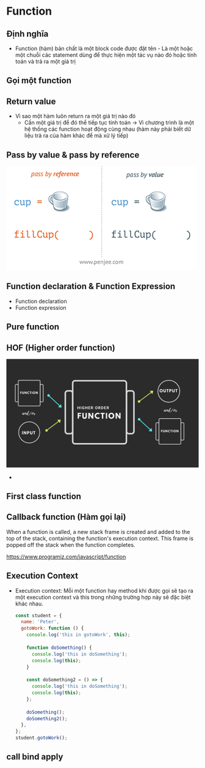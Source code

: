 # Function

## Định nghĩa

- Function (hàm) bản chất là một block code được đặt tên - Là một hoặc một chuỗi các statement dùng để thực hiện một tác vụ nào đó hoặc tính toán và trả ra một giá trị

## Gọi một function

## Return value

- Vì sao một hàm luôn return ra một giá trị nào đó
  - Cần một giá trị để đó thể tiếp tục tính toán -> Vì chương trình là một hệ thống các function hoạt động cùng nhau (hàm này phải biết dữ liệu trả ra của hàm khác để mà xử lý tiếp)

## Pass by value & pass by reference

![](../images/pass-by-value-reference.gif)

## Function declaration & Function Expression

- Function declaration
- Function expression

## Pure function

## HOF (Higher order function)

![](../images/higher-order-func.png)

-

## First class function

## Callback function (Hàm gọi lại)

When a function is called, a new stack frame is created and added to the top of the stack, containing the function's execution context. This frame is popped off the stack when the function completes.

https://www.programiz.com/javascript/function

## Execution Context

- Execution context: Mỗi một function hay method khi được gọi sẽ tạo ra một execution context và this trong những trường hợp này sẽ đặc biệt khác nhau.

  ```js
  const student = {
    name: 'Peter',
    gotoWork: function () {
      console.log('this in gotoWork', this);

      function doSomething() {
        console.log('this in doSomething');
        console.log(this);
      }

      const doSomething2 = () => {
        console.log('this in doSomething');
        console.log(this);
      };

      doSomething();
      doSomething2();
    },
  };
  student.gotoWork();
  ```
## call bind apply